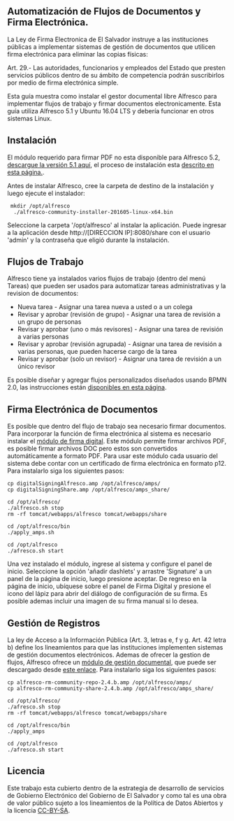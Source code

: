 
## Automatización de Flujos de Documentos y Firma Electrónica. 

La Ley de Firma Electronica de El Salvador instruye a las instituciones públicas a implementar sistemas de gestión de documentos que utilicen firma electrónica para eliminar las copias físicas:

Art. 29.- Las autoridades, funcionarios y empleados del Estado que presten servicios públicos dentro de su ámbito de competencia podrán suscribirlos por medio de firma electrónica simple.


Esta guía muestra como instalar el gestor documental libre Alfresco para implementar flujos de trabajo y firmar documentos electronicamente. Esta guía utiliza Alfresco 5.1 y Ubuntu 16.04 LTS y debería funcionar en otros sistemas Linux. 

## Instalación
El módulo requerido para firmar PDF no esta disponible para Alfresco 5.2,  [descargue la versión 5.1 aquí](
https://download.alfresco.com/release/community/201605-build-00010/alfresco-community-installer-201605-linux-x64.bin), el proceso de instalación esta [descrito en esta página.](http://docs.alfresco.com/5.1/tasks/simpleinstall-enterprise-lin.html). 

Antes de instalar Alfresco, cree la carpeta de destino de la instalación y luego ejecute el instalador:

```
 mkdir /opt/alfresco 
  ./alfresco-community-installer-201605-linux-x64.bin
```

Seleccione la carpeta '/opt/alfresco' al instalar la aplicación. Puede ingresar a la aplicación desde http://[DIRECCION IP]:8080/share con el usuario 'admin' y la contraseña que eligió durante la instalación.

## Flujos de Trabajo 

Alfresco tiene ya instalados varios flujos de trabajo (dentro del menú Tareas) que pueden ser usados para automatizar tareas administrativas y la revision de documentos:

* Nueva tarea - Asignar una tarea nueva a usted o a un colega
* Revisar y aprobar (revisión de grupo) - Asignar una tarea de revisión a un grupo de personas
* Revisar y aprobar (uno o más revisores) - Asignar una tarea de revisión a varias personas
* Revisar y aprobar (revisión agrupada) - Asignar una tarea de revisión a varias personas, que pueden hacerse cargo de la tarea
* Revisar y aprobar (solo un revisor) - Asignar una tarea de revisión a un único revisor
 
Es posible diseñar y agregar flujos personalizados diseñados usando BPMN 2.0, las instrucciones están [disponibles en esta página](http://docs.alfresco.com/community/topics/wf-howto.html).
 

## Firma Electrónica de Documentos
 
Es posible que dentro del flujo de trabajo sea necesario firmar documentos. Para incorporar la función de firma electrónica al sistema es necesario instalar el [módulo de firma digital](https://github.com/rouxemmanuel/DigitalSigning/wiki). Este módulo permite firmar archivos PDF, es posible firmar archivos DOC pero estos son convertidos automáticamente a formato PDF. Para usar este módulo cada usuario del sistema debe contar con un certificado de firma electrónica en formato p12. Para instalarlo siga los siguientes pasos:

```
cp digitalSigningAlfresco.amp /opt/alfresco/amps/
cp digitalSigningShare.amp /opt/alfresco/amps_share/

cd /opt/alfresco/
./alfresco.sh stop
rm -rf tomcat/webapps/alfresco tomcat/webapps/share

cd /opt/alfresco/bin
./apply_amps.sh 

cd /opt/alfresco
./afresco.sh start
```

Una vez instalado el módulo, ingrese al sistema y configure el panel de inicio. Seleccione la opción 'añadir dashlets' y arrastre 'Signature' a un panel de la página de inicio, luego presione aceptar.  De regreso en la página de inicio, ubíquese sobre el panel de Firma Digital y presione el icono del lápiz para abrir del diálogo de configuración de su firma. Es posible ademas incluir una imagen de su firma manual si lo desea.

## Gestión de Registros 

La ley de Acceso a la Información Pública (Art. 3, letras e, f y g. Art. 42 letra b) define los lineamientos para que las instituciones implementen sistemas de gestión documentos electrónicos.  Ademas de ofrecer la gestion de flujos, Alfresco ofrece un [módulo de gestión documental](http://docs.alfresco.com/rm/concepts/rm-record-lifecycle.html), que puede ser descargado desde [este enlace](https://community.alfresco.com/external-link.jspa?url=https%3A%2F%2Fdownload.alfresco.com%2Frelease%2Fcommunity%2F201605-build-00010%2Falfresco-rm-community-2.4.b.zip). Para instalarlo siga los siguientes pasos:

```
cp alfresco-rm-community-repo-2.4.b.amp /opt/alfresco/amps/
cp alfresco-rm-community-share-2.4.b.amp /opt/alfresco/amps_share/

cd /opt/alfresco/
./afresco.sh stop
rm -rf tomcat/webapps/alfresco tomcat/webapps/share

cd /opt/alfresco/bin
./apply_amps 

cd /opt/alfresco
./afresco.sh start
```

## Licencia

Este trabajo esta cubierto dentro de la estrategia de desarrollo de servicios de Gobierno Electrónico del Gobierno de El Salvador y como tal es una obra de valor público sujeto a los lineamientos de la Política de Datos Abiertos y la licencia [CC-BY-SA](https://creativecommons.org/licenses/by-sa/3.0/deed.es).  



